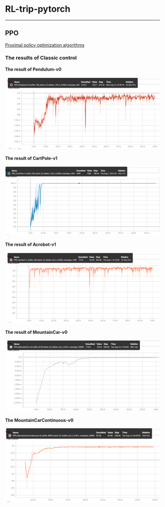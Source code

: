 # RL-trip-pytorch


---

## PPO

[Proximal policy optimization algorithms](https://arxiv.org/abs/1707.06347)

### The results of Classic control

#### The result of Pendulum-v0

<img src="https://github.com/mingzhangPHD/RL-trip-pytorch/blob/master/images/The%20result%20of%20Pendulum-v0.png" width="600">


#### The result of CartPole-v1

<img src="https://github.com/mingzhangPHD/RL-trip-pytorch/blob/master/images/The%20result%20of%20CartPole-v1.png" width="600">


#### The result of Acrobot-v1

<img src="https://github.com/mingzhangPHD/RL-trip-pytorch/blob/master/images/The%20result%20of%20Acrobot-v1.png" width="600">

#### The result of MountainCar-v0

<img src="https://github.com/mingzhangPHD/RL-trip-pytorch/blob/master/images/The%20result%20of%20MountainCar-V0.png" width="600">

#### The MountainCarContinuous-v0

<img src="https://github.com/mingzhangPHD/RL-trip-pytorch/blob/master/images/The%20result%20of%20MountainCarContinuous-v0.png" width="600">


